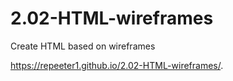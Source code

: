 # 2.02-HTML-wireframes
 Create HTML based on wireframes

 https://repeeter1.github.io/2.02-HTML-wireframes/.
